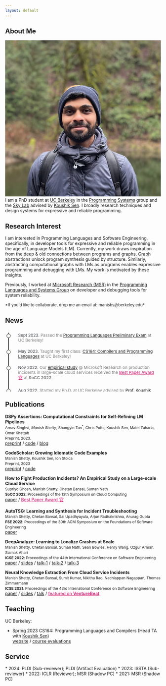 ```yaml
---
layout: default
---
```


## About Me

<img class="profile-picture" src="./images/dpForAll.png">
I am a PhD student at <a href="https://www.berkeley.edu/">UC Berkeley</a> in the <a href="https://ps.berkeley.edu/">Programming Systems</a> group and the <a href="https://sky.cs.berkeley.edu/">Sky Lab</a> advised by <a href="https://people.eecs.berkeley.edu/~ksen">Koushik Sen</a>. I broadly research techniques and design systems for expressive and reliable programming.


## Research Interest

I am interested in Programming Languages and Software Engineering, specifically, in developer tools
for expressive and reliable programming in the age of Language Models (LM). Currently, my work draws inspiration from the deep & old connections between programs and graphs. Graph abstractions unlock program synthesis guided by structure. Similarly, abstracting computational graphs with LMs as programs enables expressive programming and debugging with LMs. My work is motivated by these insights.

Previously, I worked at <a href="https://www.microsoft.com/en-us/research/">Microsoft Research (MSR)</a> in the <a href="https://www.microsoft.com/en-us/research/theme/systems/">Programming Languages and Systems Group</a> on developer and debugging tools for system reliability.

<span style="font-size: small;">
*If you'd like to collaborate, drop me an email at: manishs@berkeley.edu*
</span>

## News

<div class="timeline">
<!-- <div class="card">
      <div class="info">
        <span><span class="title">Oct 2023. </span>
        Submitted a paper to <b>OOPSLA 2024</b> on synthesizing API usage examples that are more representative/idiomatic than ChatGPT generated code!</span>
      </div>
  </div> -->
  <div class="outer">
    <div class="card">
      <div class="info">
        <span><span class="title">Sept 2023. </span>
        Passed the <a href="https://eecs.berkeley.edu/resources/grads/phd/prelims/exam-prep">Programming Languages Preliminary Exam</a> at UC Berkeley!</span>
      </div>
    </div>
    <div class="card">
        <div class="info">
          <span><span class="title">May 2023. </span>
          Taught my first class: <a href="https://sites.google.com/berkeley.edu/cs164sp23/home">CS164: Compilers and Programming Languages</a> at UC Berkeley!</span>
        </div>
    </div>
    <div class="card">
        <div class="info">
          <span><span class="title">Nov 2022. </span>
          Our <a href="https://dl.acm.org/doi/10.1145/3542929.3563482">empirical study</a> @ Microsoft Research on production incidents in large-scale cloud services
          received the <a href="https://twitter.com/ACMSoCC/status/1590128032886685696?s=20" style="color: #D33682; font-weight: 500;">Best Paper Award 🏆</a> at <b>SoCC 2022</b>. </span>
        </div>
    </div>
    <div class="card">
        <div class="info">
          <span><span class="title">Aug 2022. </span>
          Started my Ph.D. at UC Berkeley advised by <a href="https://people.eecs.berkeley.edu/~ksen">Prof. Koushik Sen</a>. Joining the <a href="https://sky.cs.berkeley.edu/">Sky Lab</a> and the Programming Systems group!</span>
        </div>
    </div>
  </div>
</div>


## Publications

**DSPy Assertions: Computational Constraints for Self-Refining LM Pipelines** <br>
<span style="font-size:85%">Arnav Singhvi<sup>*</sup>, Manish Shetty<sup>*</sup>, Shangyin Tan<sup>*</sup>, Chris Potts, Koushik Sen, Matei Zaharia, Omar Khattab<br>
Preprint, 2023. </span> <br>
<a href="https://arxiv.org/abs/2312.13382">preprint</a> /
<a href="https://github.com/stanfordnlp/dspy/blob/main/dspy/primitives/assertions.py">code</a> /
<a href="/blog/scrivings/dspy-assertions-a-pr-reviews-pov/">blog</a>

**CodeScholar: Growing Idiomatic Code Examples** <br>
<span style="font-size:85%">Manish Shetty, Koushik Sen, Ion Stoica <br>
Preprint, 2023 </span> <br>
<a href="/pdf/preprints/CodeScholar_OOPSLA_24.pdf">preprint</a> /
<a href="https://github.com/tart-proj/codescholar">code</a>

**How to Fight Production Incidents? An Empirical Study on a Large-scale Cloud Service** <br> 
<span style="font-size:85%">Supriyo Ghosh, Manish Shetty, Chetan Bansal, Suman Nath <br>
**SoCC 2022**: Proceedings of the 13th Symposium on Cloud Computing </span> <br>
<a href="https://dl.acm.org/doi/10.1145/3542929.3563482">paper</a> / <a href="https://twitter.com/ACMSoCC/status/1590128032886685696?s=20" style="color: #D33682; font-weight: 500;">Best Paper Award 🏆</a>

**AutoTSG: Learning and Synthesis for Incident Troubleshooting** <br>
<span style="font-size:85%">Manish Shetty, Chetan Bansal, Sai Upadhyayula, Arjun Radhakrishna, Anurag Gupta <br>
**FSE 2022**: Proceedings of the 30th ACM Symposium on the Foundations of Software Engineering </span> <br>
<a href="https://arxiv.org/pdf/2205.13457.pdf">paper</a>

**DeepAnalyze: Learning to Localize Crashes at Scale** <br>
<span style="font-size:85%">Manish Shetty, Chetan Bansal, Suman Nath, Sean Bowles, Henry Wang, Ozgur Arman, Siamak Ahari <br>
**ICSE 2022**: Proceedings of the 44th International Conference on Software Engineering </span> <br>
<a href="https://arxiv.org/pdf/2109.14326.pdf">paper</a> / 
<a href="/pdf/slides/DeepAnalyze_ICSE_2022.pdf">slides</a> / 
<a href="https://youtu.be/UqwcSTiIP_I">talk-1</a> / 
<a href="https://youtu.be/aFZni_d-Sc0">talk-2</a> / 
<a href="https://youtu.be/bT5B30qAaW0">talk-3</a>


**Neural Knowledge Extraction From Cloud Service Incidents** <br>
<span style="font-size:85%"> Manish Shetty, Chetan Bansal, Sumit Kumar, Nikitha Rao, Nachiappan Nagappan, Thomas Zimmermann <br>
**ICSE 2021**: Proceedings of the 43rd International Conference on Software Engineering </span> <br>
<a href="https://arxiv.org/abs/2007.05505">paper</a> / 
<a href="pdf/slides/SoftNER_ICSE_2021.pdf">slides</a> / 
<a href="https://youtu.be/nObO7Q9NlcA">talk</a> / 
<a href="https://venturebeat.com/2020/07/14/microsofts-softner-ai-uses-unsupervised-learning-to-help-triage-cloud-service-outages/"
style="color: #D33682; font-weight: 500;"> featured on <b>VentureBeat</b> </a>
<!-- <a href="" style="color: #D33682;">Distinguished paper award nomination </a> -->

## Teaching

UC Berkeley:
* Spring 2023 CS164: Programming Languages and Compilers (Head TA with [Koushik Sen](https://people.eecs.berkeley.edu/~ksen/)) <br>
<a href="https://sites.google.com/berkeley.edu/cs164sp23/home">website</a> / <a href="./pdf/courses/cs164sp23-course-evals.pdf">course evaluations</a>


## Service

<aside markdown="1">
* 2024: PLDI (Sub-reviewer); PLDI (Artifact Evaluation)
* 2023: ISSTA (Sub-reviewer)
* 2022: ICLR (Reviewer); MSR (Shadow PC)
* 2021: MSR (Shadow PC)
</aside>

<br><br>

<style>
/* Timeline Container */
.timeline {
  margin: 10px auto;
  padding: 10px;
  overflow:auto;
  height: 180px;
  font-size: 95%;
}

/* Outer Layer with the timeline border */
.outer {
  border-left: 2px solid #333;
}

/* Card container */
.card {
  position: relative;
  margin: 0 0 20px 20px;
  padding: 0 0 0 10px;
  color: gray;
  /* max-width: 90%; */
}

/* Information about the timeline */
.info {
  display: flex;
  flex-direction: column;
}

/* Title of the card */
.title {
  color: #0d1117c4;
  position: relative;
}

/* Timeline dot  */
.title::before {
  content: "";
  position: absolute;
  width: 10px;
  height: 10px;
  background: #fffff8;
  border-radius: 999px;
  left: -38px;
  top: 3px;
  border: 2px solid gray;
}

/* remove underline for a tag with id author-name */
a#author-name {
  text-decoration: none;
  border-bottom: none;
}

</style>